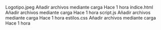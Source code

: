 
Logotipo.jpeg
Añadir archivos mediante carga
Hace 1 hora
índice.html
Añadir archivos mediante carga
Hace 1 hora
script.js
Añadir archivos mediante carga
Hace 1 hora
estilos.css
Añadir archivos mediante carga
Hace 1 hora
